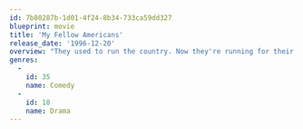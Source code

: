 ```yaml
---
id: 7b80287b-1d01-4f24-8b34-733ca59dd327
blueprint: movie
title: 'My Fellow Americans'
release_date: '1996-12-20'
overview: "They used to run the country. Now they're running for their lives! Two on-the-lam former Presidents of the United States. Framed in a scandal by the current President and pursued by armed agents, the two squabbling political foes plunge into a desperately frantic search for the evidence that will establish their innocence."
genres:
  -
    id: 35
    name: Comedy
  -
    id: 18
    name: Drama
---
```

